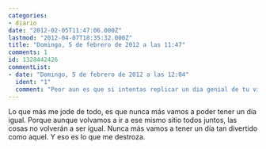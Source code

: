 ```yaml
---
categories:
- diario
date: "2012-02-05T11:47:06.000Z"
lastmod: "2012-04-07T18:35:32.000Z"
title: "Domingo, 5 de febrero de 2012 a las 11:47"
comments: 1
id: 1328442426
commentList:
- date: "Domingo, 5 de febrero de 2012 a las 12:04"
  ident: "1"
  comment: "Peor aun es que si intentas replicar un dia genial de tu vida, siempre sale peor de lo que habia sido. Yo creo que eso se debe a q  \nUe un buen dia va haciendose mejor y mejor en nuestros recuerdos segun pasa el tiempo, y por eso lo que mas me gusta de un buen dia, es comentarlo con los amigos que estuvieron alli mientras nos tomamos algo..."
---
```


Lo que más me jode de todo, es que nunca más vamos a poder tener un día igual. Porque aunque volvamos a ir a ese mismo sitio todos juntos, las cosas no volverán a ser igual. Nunca más vamos a tener un día tan divertido como aquel. Y eso es lo que me destroza.